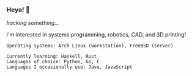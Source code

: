 ### Heya! 👋
*hacking something...*

I'm interested in systems programming, robotics, CAD, and 3D printing!
```
Operating systems: Arch Linux (workstation), FreeBSD (server)

Currently learning: Haskell, Rust
Languages of choice: Python, Go, C
Languages I occasionally use: Java, JavaScript
```
